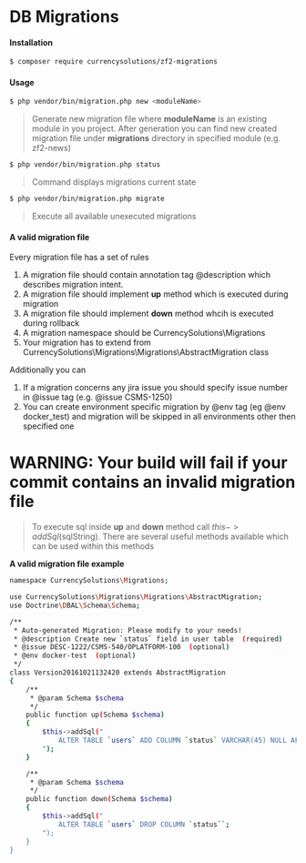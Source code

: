 # DB Migrations

#### Installation
```sh
$ composer require currencysolutions/zf2-migrations
```

#### Usage

```sh
$ php vendor/bin/migration.php new <moduleName>
```
> Generate new migration file where **moduleName** is an existing module in you project. After generation you can find new created migration file under **migrations** directory in specified module (e.g. zf2-news)

```sh
$ php vendor/bin/migration.php status
```
> Command displays migrations current state

```sh
$ php vendor/bin/migration.php migrate
```
> Execute all available unexecuted migrations

#### A valid migration file
Every migration file has a set of rules
1. A migration file should contain annotation tag @description which describes migration intent.
2. A migration file should implement **up** method which is executed during migration
3. A migration file should implement **down** method whcih is executed during rollback
4. A migration namespace should be CurrencySolutions\Migrations
5. Your migration has to extend from CurrencySolutions\Migrations\Migrations\AbstractMigration class

Additionally you can
1. If a migration concerns any jira issue you should specify issue number in @issue tag (e.g. @issue CSMS-1250)
2. You can create environment specific migration by @env tag (eg @env docker_test) and migration will be skipped in all  environments other then specified one

# WARNING: Your build will fail if your commit contains an invalid migration file

> To execute sql inside **up** and **down** method call $this->addSql($sqlString). There are several useful methods available which can be used within this methods

**A valid migration file example**

```sh
namespace CurrencySolutions\Migrations;

use CurrencySolutions\Migrations\Migrations\AbstractMigration;
use Doctrine\DBAL\Schema\Schema;

/**
 * Auto-generated Migration: Please modify to your needs!
 * @description Create new `status` field in user table  (required)
 * @issue DESC-1222/CSMS-540/OPLATFORM-100  (optional)
 * @env docker-test  (optional)
 */
class Version20161021132420 extends AbstractMigration
{
    /**
     * @param Schema $schema
     */
    public function up(Schema $schema)
    {
        $this->addSql("
            ALTER TABLE `users` ADD COLUMN `status` VARCHAR(45) NULL AFTER `auth_token`;
        ");
    }

    /**
     * @param Schema $schema
     */
    public function down(Schema $schema)
    {
        $this->addSql("
            ALTER TABLE `users` DROP COLUMN `status``;
        ");
    }
}

```